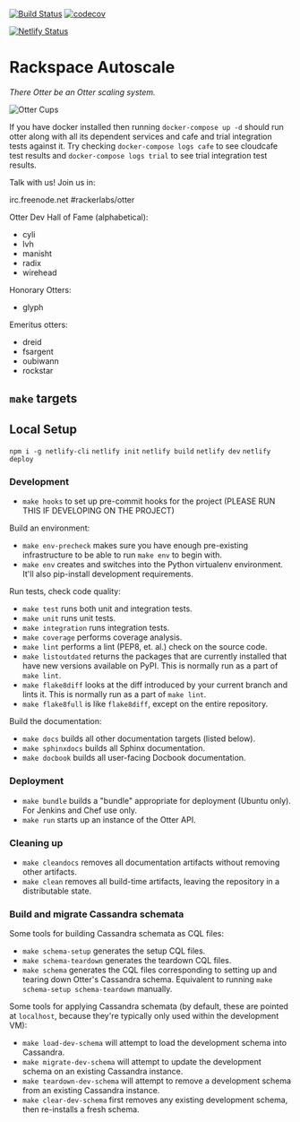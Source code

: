[![Build Status](https://travis-ci.org/rackerlabs/otter.svg?branch=master)](https://travis-ci.org/rackerlabs/otter)
[![codecov](https://codecov.io/gh/rackerlabs/otter/branch/master/graph/badge.svg)](https://codecov.io/gh/rackerlabs/otter)

[![Netlify Status](https://api.netlify.com/api/v1/badges/77f7564f-2369-48bf-9745-9bdb583115ce/deploy-status)](https://app.netlify.com/sites/otter/deploys)

# Rackspace Autoscale

*There Otter be an Otter scaling system.*

![Otter Cups](https://i.chzbgr.com/completestore/12/8/19/AjXtHogT4UqgJwDJsq7igA2.gif)

If you have docker installed then running `docker-compose up -d` should run otter
along with all its dependent services and cafe and trial integration tests
against it. Try checking `docker-compose logs cafe` to see cloudcafe test results
and `docker-compose logs trial` to see trial integration test results.

Talk with us! Join us in:

irc.freenode.net #rackerlabs/otter

Otter Dev Hall of Fame (alphabetical):

- cyli
- lvh
- manisht
- radix
- wirehead

Honorary Otters:

- glyph

Emeritus otters:

- dreid
- fsargent
- oubiwann
- rockstar

## `make` targets

## Local Setup

`npm i -g netlify-cli`
`netlify init`
`netlify build`
`netlify dev`
`netlify deploy`

### Development

- `make hooks` to set up pre-commit hooks for the project
  (PLEASE RUN THIS IF DEVELOPING ON THE PROJECT)

Build an environment:

- `make env-precheck` makes sure you have enough pre-existing
  infrastructure to be able to run `make env` to begin with.
- `make env` creates and switches into the Python virtualenv
  environment.  It'll also pip-install development requirements.

Run tests, check code quality:

- `make test` runs both unit and integration tests.
- `make unit` runs unit tests.
- `make integration` runs integration tests.
- `make coverage` performs coverage analysis.
- `make lint` performs a lint (PEP8, et. al.) check on the source
  code.
- `make listoutdated` returns the packages that are currently
  installed that have new versions available on PyPI. This is normally
  run as a part of `make lint`.
- `make flake8diff` looks at the diff introduced by your current
  branch and lints it. This is normally run as a part of `make lint`.
- `make flake8full` is like `flake8diff`, except on the entire
  repository.

Build the documentation:

- `make docs` builds all other documentation targets (listed below).
- `make sphinxdocs` builds all Sphinx documentation.
- `make docbook` builds all user-facing Docbook documentation.

### Deployment

- `make bundle` builds a "bundle" appropriate for deployment (Ubuntu
  only).  For Jenkins and Chef use only.
- `make run` starts up an instance of the Otter API.

### Cleaning up

- `make cleandocs` removes all documentation artifacts without
  removing other artifacts.
- `make clean` removes all build-time artifacts, leaving the
  repository in a distributable state.

### Build and migrate Cassandra schemata

Some tools for building Cassandra schemata as CQL files:

- `make schema-setup` generates the setup CQL files.
- `make schema-teardown` generates the teardown CQL files.
- `make schema` generates the CQL files corresponding to setting up
  and tearing down Otter's Cassandra schema.  Equivalent to running
  `make schema-setup schema-teardown` manually.

Some tools for applying Cassandra schemata (by default, these are
pointed at `localhost`, because they're typically only used within the
development VM):

- `make load-dev-schema` will attempt to load the development schema
  into Cassandra.
- `make migrate-dev-schema` will attempt to update the development
  schema on an existing Cassandra instance.
- `make teardown-dev-schema` will attempt to remove a development
  schema from an existing Cassandra instance.
- `make clear-dev-schema` first removes any existing development
  schema, then re-installs a fresh schema.
